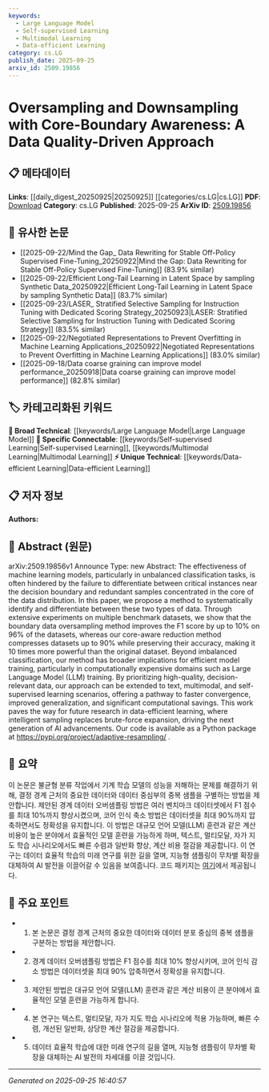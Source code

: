 ```yaml
---
keywords:
  - Large Language Model
  - Self-supervised Learning
  - Multimodal Learning
  - Data-efficient Learning
category: cs.LG
publish_date: 2025-09-25
arxiv_id: 2509.19856
---
```


<!-- KEYWORD_LINKING_METADATA:
{
  "processed_timestamp": "2025-09-25T16:40:57.847016",
  "vocabulary_version": "1.0",
  "selected_keywords": [
    "Large Language Model",
    "Self-supervised Learning",
    "Multimodal Learning",
    "Data-efficient Learning"
  ],
  "rejected_keywords": [],
  "similarity_scores": {
    "Large Language Model": 0.85,
    "Self-supervised Learning": 0.8,
    "Multimodal Learning": 0.78,
    "Data-efficient Learning": 0.82
  },
  "extraction_method": "AI_prompt_based",
  "budget_applied": true,
  "candidates_json": {
    "candidates": [
      {
        "surface": "Large Language Model",
        "canonical": "Large Language Model",
        "aliases": [
          "LLM"
        ],
        "category": "broad_technical",
        "rationale": "The paper discusses implications for efficient model training in computationally expensive domains, specifically mentioning LLMs.",
        "novelty_score": 0.45,
        "connectivity_score": 0.9,
        "specificity_score": 0.7,
        "link_intent_score": 0.85
      },
      {
        "surface": "Self-supervised learning",
        "canonical": "Self-supervised Learning",
        "aliases": [],
        "category": "specific_connectable",
        "rationale": "The method's applicability to self-supervised learning scenarios is highlighted, offering potential for significant advancements.",
        "novelty_score": 0.5,
        "connectivity_score": 0.85,
        "specificity_score": 0.75,
        "link_intent_score": 0.8
      },
      {
        "surface": "Multimodal",
        "canonical": "Multimodal Learning",
        "aliases": [],
        "category": "specific_connectable",
        "rationale": "The approach is extendable to multimodal learning, which is a trending area with high connectivity potential.",
        "novelty_score": 0.55,
        "connectivity_score": 0.88,
        "specificity_score": 0.72,
        "link_intent_score": 0.78
      },
      {
        "surface": "Data-efficient learning",
        "canonical": "Data-efficient Learning",
        "aliases": [
          "Efficient Data Learning"
        ],
        "category": "unique_technical",
        "rationale": "The paper introduces a novel approach focusing on data efficiency, which is crucial for future AI advancements.",
        "novelty_score": 0.75,
        "connectivity_score": 0.7,
        "specificity_score": 0.8,
        "link_intent_score": 0.82
      }
    ],
    "ban_list_suggestions": [
      "method",
      "experiment",
      "performance"
    ]
  },
  "decisions": [
    {
      "candidate_surface": "Large Language Model",
      "resolved_canonical": "Large Language Model",
      "decision": "linked",
      "scores": {
        "novelty": 0.45,
        "connectivity": 0.9,
        "specificity": 0.7,
        "link_intent": 0.85
      }
    },
    {
      "candidate_surface": "Self-supervised learning",
      "resolved_canonical": "Self-supervised Learning",
      "decision": "linked",
      "scores": {
        "novelty": 0.5,
        "connectivity": 0.85,
        "specificity": 0.75,
        "link_intent": 0.8
      }
    },
    {
      "candidate_surface": "Multimodal",
      "resolved_canonical": "Multimodal Learning",
      "decision": "linked",
      "scores": {
        "novelty": 0.55,
        "connectivity": 0.88,
        "specificity": 0.72,
        "link_intent": 0.78
      }
    },
    {
      "candidate_surface": "Data-efficient learning",
      "resolved_canonical": "Data-efficient Learning",
      "decision": "linked",
      "scores": {
        "novelty": 0.75,
        "connectivity": 0.7,
        "specificity": 0.8,
        "link_intent": 0.82
      }
    }
  ]
}
-->

# Oversampling and Downsampling with Core-Boundary Awareness: A Data Quality-Driven Approach

## 📋 메타데이터

**Links**: [[daily_digest_20250925|20250925]] [[categories/cs.LG|cs.LG]]
**PDF**: [Download](https://arxiv.org/pdf/2509.19856.pdf)
**Category**: cs.LG
**Published**: 2025-09-25
**ArXiv ID**: [2509.19856](https://arxiv.org/abs/2509.19856)

## 🔗 유사한 논문
- [[2025-09-22/Mind the Gap_ Data Rewriting for Stable Off-Policy Supervised Fine-Tuning_20250922|Mind the Gap: Data Rewriting for Stable Off-Policy Supervised Fine-Tuning]] (83.9% similar)
- [[2025-09-22/Efficient Long-Tail Learning in Latent Space by sampling Synthetic Data_20250922|Efficient Long-Tail Learning in Latent Space by sampling Synthetic Data]] (83.7% similar)
- [[2025-09-23/LASER_ Stratified Selective Sampling for Instruction Tuning with Dedicated Scoring Strategy_20250923|LASER: Stratified Selective Sampling for Instruction Tuning with Dedicated Scoring Strategy]] (83.5% similar)
- [[2025-09-22/Negotiated Representations to Prevent Overfitting in Machine Learning Applications_20250922|Negotiated Representations to Prevent Overfitting in Machine Learning Applications]] (83.0% similar)
- [[2025-09-18/Data coarse graining can improve model performance_20250918|Data coarse graining can improve model performance]] (82.8% similar)

## 🏷️ 카테고리화된 키워드
**🧠 Broad Technical**: [[keywords/Large Language Model|Large Language Model]]
**🔗 Specific Connectable**: [[keywords/Self-supervised Learning|Self-supervised Learning]], [[keywords/Multimodal Learning|Multimodal Learning]]
**⚡ Unique Technical**: [[keywords/Data-efficient Learning|Data-efficient Learning]]

## 📋 저자 정보

**Authors:** 

## 📄 Abstract (원문)

arXiv:2509.19856v1 Announce Type: new 
Abstract: The effectiveness of machine learning models, particularly in unbalanced classification tasks, is often hindered by the failure to differentiate between critical instances near the decision boundary and redundant samples concentrated in the core of the data distribution. In this paper, we propose a method to systematically identify and differentiate between these two types of data. Through extensive experiments on multiple benchmark datasets, we show that the boundary data oversampling method improves the F1 score by up to 10\% on 96\% of the datasets, whereas our core-aware reduction method compresses datasets up to 90\% while preserving their accuracy, making it 10 times more powerful than the original dataset. Beyond imbalanced classification, our method has broader implications for efficient model training, particularly in computationally expensive domains such as Large Language Model (LLM) training. By prioritizing high-quality, decision-relevant data, our approach can be extended to text, multimodal, and self-supervised learning scenarios, offering a pathway to faster convergence, improved generalization, and significant computational savings. This work paves the way for future research in data-efficient learning, where intelligent sampling replaces brute-force expansion, driving the next generation of AI advancements. Our code is available as a Python package at https://pypi.org/project/adaptive-resampling/ .

## 📝 요약

이 논문은 불균형 분류 작업에서 기계 학습 모델의 성능을 저해하는 문제를 해결하기 위해, 결정 경계 근처의 중요한 데이터와 데이터 중심부의 중복 샘플을 구별하는 방법을 제안합니다. 제안된 경계 데이터 오버샘플링 방법은 여러 벤치마크 데이터셋에서 F1 점수를 최대 10%까지 향상시켰으며, 코어 인식 축소 방법은 데이터셋을 최대 90%까지 압축하면서도 정확성을 유지합니다. 이 방법은 대규모 언어 모델(LLM) 훈련과 같은 계산 비용이 높은 분야에서 효율적인 모델 훈련을 가능하게 하며, 텍스트, 멀티모달, 자가 지도 학습 시나리오에서도 빠른 수렴과 일반화 향상, 계산 비용 절감을 제공합니다. 이 연구는 데이터 효율적 학습의 미래 연구를 위한 길을 열며, 지능형 샘플링이 무차별 확장을 대체하여 AI 발전을 이끌어갈 수 있음을 보여줍니다. 코드 패키지는 [여기](https://pypi.org/project/adaptive-resampling/)에서 제공됩니다.

## 🎯 주요 포인트

- 1. 본 논문은 결정 경계 근처의 중요한 데이터와 데이터 분포 중심의 중복 샘플을 구분하는 방법을 제안합니다.
- 2. 경계 데이터 오버샘플링 방법은 F1 점수를 최대 10% 향상시키며, 코어 인식 감소 방법은 데이터셋을 최대 90% 압축하면서 정확성을 유지합니다.
- 3. 제안된 방법은 대규모 언어 모델(LLM) 훈련과 같은 계산 비용이 큰 분야에서 효율적인 모델 훈련을 가능하게 합니다.
- 4. 본 연구는 텍스트, 멀티모달, 자가 지도 학습 시나리오에 적용 가능하며, 빠른 수렴, 개선된 일반화, 상당한 계산 절감을 제공합니다.
- 5. 데이터 효율적 학습에 대한 미래 연구의 길을 열며, 지능형 샘플링이 무차별 확장을 대체하는 AI 발전의 차세대를 이끌 것입니다.


---

*Generated on 2025-09-25 16:40:57*